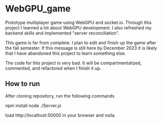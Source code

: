 # WebGPU_game
Prototype multiplayer game using WebGPU and socket.io. Through this project I learned a lot about WebGPU development. I also refreshed my backend skills and implemented "server reconciliation".

This game is far from complete. I plan to edit and finish up the game after the fall semester. If this message is still here by December 2023 it is likely that I have abandoned this project to learn something else.

The code for this project is very bad. It will be compartmentalized, commented, and refactored when I finish it up.

## How to run
After cloning repository, run the following commands

npm install
node ./Server.js

load http://localhost:50000 in your browser and voila.

